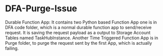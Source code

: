 # DFA-Purge-Issue
Durable Function App: 
It contains two Python based Function App one is in DFA code folder, which is a normal durable function app to send/receive request. It is saving the request payload as a output to Storage Account Tables named TaskHubInstance.
Another Time Triggered Function App is in Purge folder, to purge the request sent by the first App, which is actually failing.
